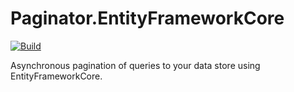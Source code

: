 # Paginator.EntityFrameworkCore 

[![Build](https://github.com/tmacharia/paginator.efcore/actions/workflows/dotnet.yml/badge.svg)](https://github.com/tmacharia/paginator.efcore/actions/workflows/dotnet.yml)

Asynchronous pagination of queries to your data store using EntityFrameworkCore.
